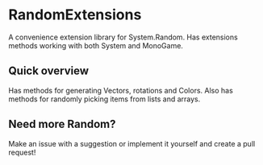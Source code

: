 # RandomExtensions

A convenience extension library for System.Random. Has extensions methods working with both System and MonoGame.


## Quick overview
Has methods for generating Vectors, rotations and Colors. Also has methods for randomly picking items from lists and arrays.

## Need more Random?
Make an issue with a suggestion or implement it yourself and create a pull request!
